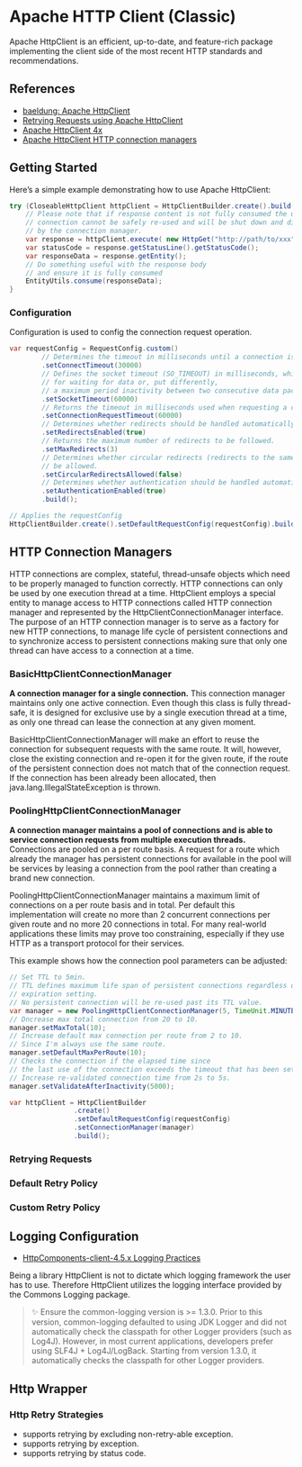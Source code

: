 # Apache HTTP Client (Classic)

Apache HttpClient is an efficient, up-to-date, and feature-rich package implementing the client side of the most recent HTTP standards and recommendations.

## References

- [baeldung: Apache HttpClient](https://www.baeldung.com/tag/apache-httpclient)
- [Retrying Requests using Apache HttpClient](https://www.baeldung.com/java-retrying-requests-using-apache-httpclient)
- [Apache HttpClient 4x](https://hc.apache.org/httpcomponents-client-4.5.x/index.html)
- [Apache HttpClient HTTP connection managers](https://hc.apache.org/httpcomponents-client-4.5.x/current/tutorial/html/connmgmt.html#d5e374)

## Getting Started

Here’s a simple example demonstrating how to use Apache HttpClient:

```java
try (CloseableHttpClient httpClient = HttpClientBuilder.create().build()) {
    // Please note that if response content is not fully consumed the underlying
    // connection cannot be safely re-used and will be shut down and discarded
    // by the connection manager. 
    var response = httpClient.execute( new HttpGet("http://path/to/xxx"));
    var statusCode = response.getStatusLine().getStatusCode();
    var responseData = response.getEntity();
    // Do something useful with the response body
    // and ensure it is fully consumed
    EntityUtils.consume(responseData);
}
```

### Configuration

Configuration is used to config the connection request operation.

```java
var requestConfig = RequestConfig.custom()
        // Determines the timeout in milliseconds until a connection is established.
        .setConnectTimeout(30000)
        // Defines the socket timeout (SO_TIMEOUT) in milliseconds, which is the timeout
        // for waiting for data or, put differently,
        // a maximum period inactivity between two consecutive data packets.
        .setSocketTimeout(60000)
        // Returns the timeout in milliseconds used when requesting a connection from the connection manager.
        .setConnectionRequestTimeout(60000)
        // Determines whether redirects should be handled automatically.
        .setRedirectsEnabled(true)
        // Returns the maximum number of redirects to be followed.
        .setMaxRedirects(3)
        // Determines whether circular redirects (redirects to the same location) should
        // be allowed.
        .setCircularRedirectsAllowed(false)
        // Determines whether authentication should be handled automatically.
        .setAuthenticationEnabled(true)
        .build();

// Applies the requestConfig
HttpClientBuilder.create().setDefaultRequestConfig(requestConfig).build();
```

## HTTP Connection Managers

HTTP connections are complex, stateful, thread-unsafe objects which need to be properly managed to function correctly. HTTP connections can only be used by one execution thread at a time. HttpClient employs a special entity to manage access to HTTP connections called HTTP connection manager and represented by the HttpClientConnectionManager interface. The purpose of an HTTP connection manager is to serve as a factory for new HTTP connections, to manage life cycle of persistent connections and to synchronize access to persistent connections making sure that only one thread can have access to a connection at a time. 

### BasicHttpClientConnectionManager

**A connection manager for a single connection.** This connection manager maintains only one active connection. Even though this class is fully thread-safe, it is designed for exclusive use by a single execution thread at a time, as only one thread can lease the connection at any given moment. 

BasicHttpClientConnectionManager will make an effort to reuse the connection for subsequent requests with the same route. It will, however, close the existing connection and re-open it for the given route, if the route of the persistent connection does not match that of the connection request. If the connection has been already been allocated, then java.lang.IllegalStateException is thrown.

### PoolingHttpClientConnectionManager

**A connection manager maintains a pool of connections and is able to service connection requests from multiple execution threads.** Connections are pooled on a per route basis. A request for a route which already the manager has persistent connections for available in the pool will be services by leasing a connection from the pool rather than creating a brand new connection.

PoolingHttpClientConnectionManager maintains a maximum limit of connections on a per route basis and in total. Per default this implementation will create no more than 2 concurrent connections per given route and no more 20 connections in total. For many real-world applications these limits may prove too constraining, especially if they use HTTP as a transport protocol for their services.

This example shows how the connection pool parameters can be adjusted:
```java
// Set TTL to 5min.
// TTL defines maximum life span of persistent connections regardless of their
// expiration setting.
// No persistent connection will be re-used past its TTL value.
var manager = new PoolingHttpClientConnectionManager(5, TimeUnit.MINUTES);
// Dncrease max total connection from 20 to 10.
manager.setMaxTotal(10);
// Increase default max connection per route from 2 to 10.
// Since I'm always use the same route.
manager.setDefaultMaxPerRoute(10);
// Checks the connection if the elapsed time since
// the last use of the connection exceeds the timeout that has been set.
// Increase re-validated connection time from 2s to 5s.
manager.setValidateAfterInactivity(5000);

var httpClient = HttpClientBuilder
                .create()
                .setDefaultRequestConfig(requestConfig)
                .setConnectionManager(manager)
                .build();
```

### Retrying Requests

### Default Retry Policy

### Custom Retry Policy

## Logging Configuration

- [HttpComponents-client-4.5.x Logging Practices](https://hc.apache.org/httpcomponents-client-4.5.x/logging.html)

Being a library HttpClient is not to dictate which logging framework the user has to use. Therefore HttpClient utilizes the logging interface provided by the Commons Logging package.

>✨ Ensure the common-logging version is >= 1.3.0. Prior to this version, common-logging defaulted to using JDK Logger and did not automatically check the classpath for other Logger providers (such as Log4J). However, in most current applications, developers prefer using SLF4J + Log4J/LogBack. Starting from version 1.3.0, it automatically checks the classpath for other Logger providers.

## Http Wrapper

### Http Retry Strategies

- supports retrying by excluding non-retry-able exception. 
- supports retrying by exception.
- supports retrying by status code.